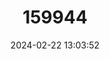 ---
title: "159944"
category: "Aloeides mullini"
draft: false
date: 2024-02-22 13:03:52
languages:
  English: ["Mullin's Copper"]
---